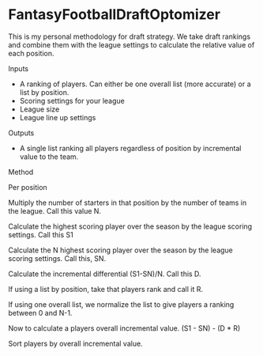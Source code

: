 # FantasyFootballDraftOptomizer

This is my personal methodology for draft strategy. We take draft rankings and combine them with the league settings to calculate the relative value of each position. 

Inputs

- A ranking of players. Can either be one overall list (more accurate) or a list by position. 
- Scoring settings for your league
- League size
- League line up settings

Outputs

- A single list ranking all players regardless of position by incremental value to the team. 


Method

Per position

Multiply the number of starters in that position by the number of teams in the league. Call this value N.

Calculate the highest scoring player over the season by the league scoring settings. Call this S1

Calculate the N highest scoring player over the season by the league scoring settings. Call this, SN. 

Calculate the incremental differential (S1-SN)/N. Call this D. 

If using a list by position, take that players rank and call it R. 

If using one overall list, we normalize the list to give players a ranking between 0 and N-1.

Now to calculate a players overall incremental value. (S1 - SN) - (D * R)

Sort players by overall incremental value.
